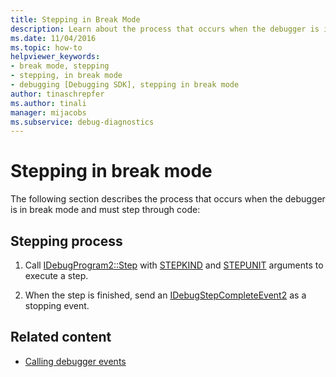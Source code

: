 ```yaml
---
title: Stepping in Break Mode
description: Learn about the process that occurs when the debugger is in break mode. The debugger must then step through code.
ms.date: 11/04/2016
ms.topic: how-to
helpviewer_keywords:
- break mode, stepping
- stepping, in break mode
- debugging [Debugging SDK], stepping in break mode
author: tinaschrepfer
ms.author: tinali
manager: mijacobs
ms.subservice: debug-diagnostics
---
```

# Stepping in break mode

The following section describes the process that occurs when the debugger is in break mode and must step through code:

## Stepping process

1. Call [IDebugProgram2::Step](../../extensibility/debugger/reference/idebugprogram2-step.md) with [STEPKIND](../../extensibility/debugger/reference/stepkind.md) and [STEPUNIT](../../extensibility/debugger/reference/stepunit.md) arguments to execute a step.

2. When the step is finished, send an [IDebugStepCompleteEvent2](../../extensibility/debugger/reference/idebugstepcompleteevent2.md) as a stopping event.

## Related content
- [Calling debugger events](../../extensibility/debugger/calling-debugger-events.md)
